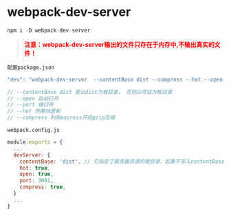 # webpack-dev-server

```js
npm i -D webpack-dev-server
```

> <font color="red">**注意：webpack-dev-server输出的文件只存在于内存中,不输出真实的文件！**</font>

`配置package.json`

```js
"dev": "webpack-dev-server  --contentBase dist --compress --hot --open --port 8888"

// --contentBase dist 是以dist为根目录， 否则以项目为根目录
// --open 自动打开
// --port 端口号
// --hot 热模块更新
// --compress 利用express开启gzip压缩

```

`webpack.config.js`

```js
module.exports = {
  ...
  devServer: {
    contentBase: 'dist', // 它指定了服务器资源的根目录，如果不写入contentBase的值，那么contentBase默认是项目的目录
    hot: true,
    open: true,
    port: 3001,
    compress: true,
  }
  ...
}
```